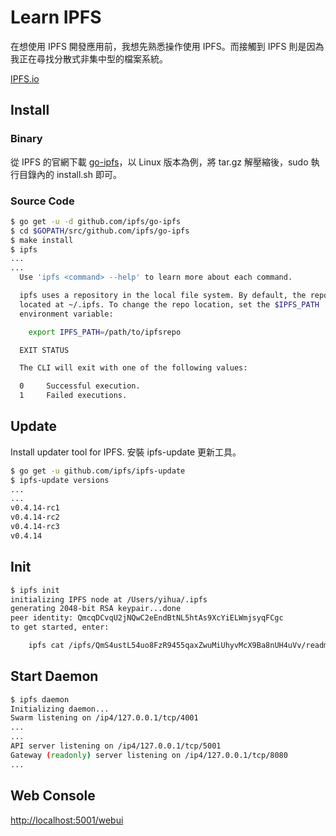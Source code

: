 # Learn IPFS

在想使用 IPFS 開發應用前，我想先熟悉操作使用 IPFS。而接觸到 IPFS 則是因為我正在尋找分散式非集中型的檔案系統。

[IPFS.io](https://ipfs.io/)

## Install

### Binary

從 IPFS 的官網下載 [go-ipfs](https://dist.ipfs.io/#go-ipfs)，以 Linux 版本為例，將 tar.gz 解壓縮後，sudo 執行目錄內的 install.sh 即可。

### Source Code

``` bash
$ go get -u -d github.com/ipfs/go-ipfs
$ cd $GOPATH/src/github.com/ipfs/go-ipfs
$ make install
$ ipfs
...
...
  Use 'ipfs <command> --help' to learn more about each command.

  ipfs uses a repository in the local file system. By default, the repo is
  located at ~/.ipfs. To change the repo location, set the $IPFS_PATH
  environment variable:

    export IPFS_PATH=/path/to/ipfsrepo

  EXIT STATUS

  The CLI will exit with one of the following values:

  0     Successful execution.
  1     Failed executions.
```

## Update

Install updater tool for IPFS.
安裝 ipfs-update 更新工具。

``` bash
$ go get -u github.com/ipfs/ipfs-update
$ ipfs-update versions
...
...
v0.4.14-rc1
v0.4.14-rc2
v0.4.14-rc3
v0.4.14
```

## Init

``` bash
$ ipfs init
initializing IPFS node at /Users/yihua/.ipfs
generating 2048-bit RSA keypair...done
peer identity: QmcqDCvqU2jNQwC2eEndBtNL5htAs9XcYiELWmjsyqFCgc
to get started, enter:

	ipfs cat /ipfs/QmS4ustL54uo8FzR9455qaxZwuMiUhyvMcX9Ba8nUH4uVv/readme

```

## Start Daemon

``` bash
$ ipfs daemon
Initializing daemon...
Swarm listening on /ip4/127.0.0.1/tcp/4001
...
...
API server listening on /ip4/127.0.0.1/tcp/5001
Gateway (readonly) server listening on /ip4/127.0.0.1/tcp/8080
...
```

## Web Console

[http://localhost:5001/webui](http://localhost:5001/webui)